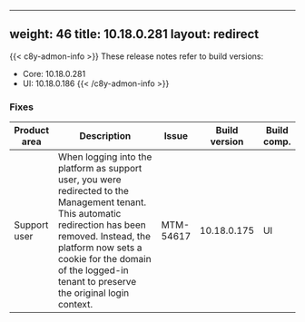 
---
weight: 46
title: 10.18.0.281
layout: redirect
---

{{< c8y-admon-info >}}
These release notes refer to build versions:
- Core: 10.18.0.281
- UI: 10.18.0.186
{{< /c8y-admon-info >}}


### Fixes

<table>
<colgroup>
<col style="width: 15%;">
<col style="width:50%;">
<col style="width: 10%;">
<col style="width: 12%;">
<col style="width: 13%;">
</colgroup>
<thead><tr>
<th>
Product area</th>
<th>
Description</th>
<th>
Issue</th>
<th>
Build version</th>
<th>Build comp.</th>
</tr>
</thead><tbody>

<tr>
<td>Support user</td>
<td>When logging into the platform as support user, you were redirected to the Management tenant. This automatic redirection has been removed. Instead, the platform now sets a cookie for the domain of the logged-in tenant to preserve the original login context.</td>
<td>MTM-54617</td>
<td>10.18.0.175</td>
<td>UI</td>
</tr>

</tbody></table>
